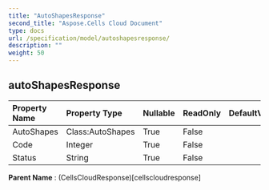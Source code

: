 ```yaml
---
title: "AutoShapesResponse"
second_title: "Aspose.Cells Cloud Document"
type: docs
url: /specification/model/autoshapesresponse/
description: ""
weight: 50
---
```


## **autoShapesResponse**

 

| Property Name | Property Type | Nullable |  ReadOnly | DefaultValue | Description | 
| :- | :- | :- |:- |  :- | :- |
| AutoShapes | Class:AutoShapes | True |  False |  |  |  
| Code | Integer | True |  False |  |  |  
| Status | String | True |  False |  |  |  

**Parent Name** : (CellsCloudResponse)[cellscloudresponse]

